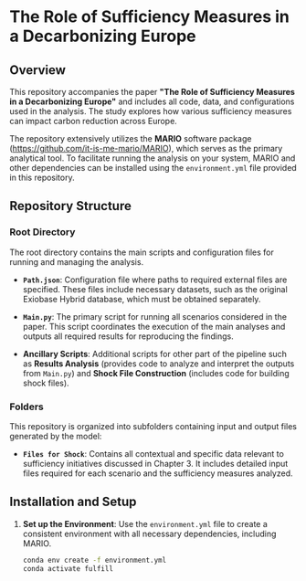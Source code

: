 # The Role of Sufficiency Measures in a Decarbonizing Europe

## Overview

This repository accompanies the paper **"The Role of Sufficiency Measures in a Decarbonizing Europe"** and includes all code, data, and configurations used in the analysis. The study explores how various sufficiency measures can impact carbon reduction across Europe.

The repository extensively utilizes the **MARIO** software package (https://github.com/it-is-me-mario/MARIO), which serves as the primary analytical tool. To facilitate running the analysis on your system, MARIO and other dependencies can be installed using the `environment.yml` file provided in this repository.

## Repository Structure

### Root Directory
The root directory contains the main scripts and configuration files for running and managing the analysis.

- **`Path.json`**: Configuration file where paths to required external files are specified. These files include necessary datasets, such as the original Exiobase Hybrid database, which must be obtained separately.
  
- **`Main.py`**: The primary script for running all scenarios considered in the paper. This script coordinates the execution of the main analyses and outputs all required results for reproducing the findings.
  
- **Ancillary Scripts**: Additional scripts for other part of the pipeline such as **Results Analysis** (provides code to analyze and interpret the outputs from `Main.py`) and **Shock File Construction** (includes code for building shock files).

### Folders
This repository is organized into subfolders containing input and output files generated by the model:

- **`Files for Shock`**: Contains all contextual and specific data relevant to sufficiency initiatives discussed in Chapter 3. It includes detailed input files required for each scenario and the sufficiency measures analyzed.

## Installation and Setup

1. **Set up the Environment**: Use the `environment.yml` file to create a consistent environment with all necessary dependencies, including MARIO.
   ```bash
   conda env create -f environment.yml
   conda activate fulfill
